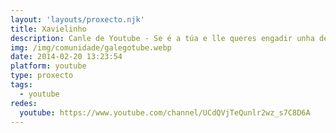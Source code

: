 ```yaml
---
layout: 'layouts/proxecto.njk'
title: Xavielinho
description: Canle de Youtube - Se é a túa e lle queres engadir unha descripción e etiquetas, ponte en contacto con nós.
img: /img/comunidade/galegotube.webp
date: 2014-02-20 13:23:54
platform: youtube
type: proxecto
tags:
  - youtube
redes:
  youtube: https://www.youtube.com/channel/UCdQVjTeQunlr2wz_s7C8D6A
---
```


